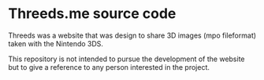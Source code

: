Threeds.me source code
=======

Threeds was a website that was design to share 3D images (mpo fileformat) taken with the Nintendo 3DS.

This repository is not intended to pursue the development of the website but to give a reference to any person interested in the project.